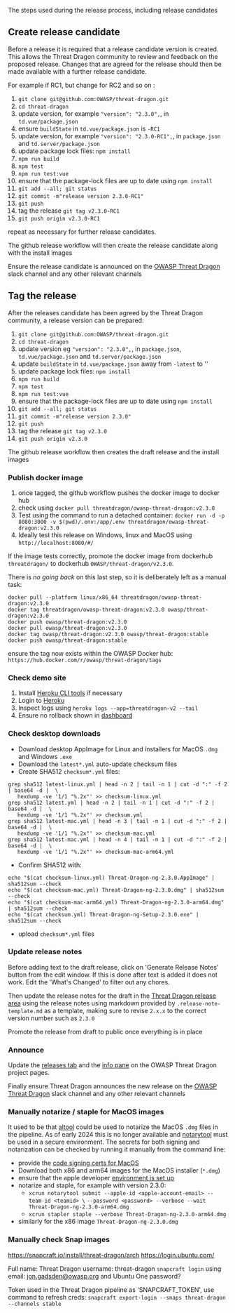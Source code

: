 The steps used during the release process, including release candidates

## Create release candidate

Before a release it is required that a release candidate version is created.
This allows the Threat Dragon community to review and feedback on the proposed release.
Changes that are agreed for the release should then be made available with a further release candidate.

For example if RC1, but change for RC2 and so on :

1. `git clone git@github.com:OWASP/threat-dragon.git`
2. `cd threat-dragon`
3. update version, for example `"version": "2.3.0",`, in `td.vue/package.json`
4. ensure `buildState` in `td.vue/package.json` is `-RC1`
5. update version, for example `"version": "2.3.0-RC1",`, in `package.json` and `td.server/package.json`
6. update package lock files: `npm install`
7. `npm run build`
8. `npm test`
9. `npm run test:vue`
10. ensure that the package-lock files are up to date using `npm install`
11. `git add --all; git status`
12. `git commit -m"release version 2.3.0-RC1"`
13. `git push`
14. tag the release `git tag v2.3.0-RC1`
15. `git push origin v2.3.0-RC1`

repeat as necessary for further release candidates.

The github release workflow will then create the release candidate along with the install images

Ensure the release candidate is announced on the [OWASP Threat Dragon][td-slack] slack channel
and any other relevant channels

## Tag the release

After the releases candidate has been agreed by the Threat Dragon community, a release version can be prepared:

1. `git clone git@github.com:OWASP/threat-dragon.git`
2. `cd threat-dragon`
3. update version eg `"version": "2.3.0",`, in `package.json`, `td.vue/package.json` and `td.server/package.json`
4. update `buildState` in `td.vue/package.json` away from `-latest` to ''
5. update package lock files: `npm install`
6. `npm run build`
7. `npm test`
8. `npm run test:vue`
9. ensure that the package-lock files are up to date using `npm install`
10. `git add --all; git status`
11. `git commit -m"release version 2.3.0"`
12. `git push`
13. tag the release `git tag v2.3.0`
14. `git push origin v2.3.0`

The github release workflow then creates the draft release and the install images

### Publish docker image

1. once tagged, the github workflow pushes the docker image to docker hub
2. check using `docker pull threatdragon/owasp-threat-dragon:v2.3.0`
3. Test using the command to run a detached container:
    `docker run -d -p 8080:3000 -v $(pwd)/.env:/app/.env threatdragon/owasp-threat-dragon:v2.3.0`
4. Ideally test this release on Windows, linux and MacOS using `http://localhost:8080/#/`

If the image tests correctly, promote the docker image
from dockerhub `threatdragon/` to dockerhub `OWASP/threat-dragon/v2.3.0`.

There is _no going back_ on this last step, so it is deliberately left as a manual task:

```text
docker pull --platform linux/x86_64 threatdragon/owasp-threat-dragon:v2.3.0
docker tag threatdragon/owasp-threat-dragon:v2.3.0 owasp/threat-dragon:v2.3.0
docker push owasp/threat-dragon:v2.3.0
docker pull owasp/threat-dragon:v2.3.0
docker tag owasp/threat-dragon:v2.3.0 owasp/threat-dragon:stable
docker push owasp/threat-dragon:stable
```

ensure the tag now exists within the OWASP Docker hub: `https://hub.docker.com/r/owasp/threat-dragon/tags`

### Check demo site

1. Install [Heroku CLI tools][herokucli] if necessary
2. Login to [Heroku][heroku]
3. Inspect logs using `heroku logs --app=threatdragon-v2 --tail`
4. Ensure no rollback shown in [dashboard][herokudash]

### Check desktop downloads

- Download desktop AppImage for Linux and installers for MacOS `.dmg` and Windows `.exe`
- Download the `latest*.yml` auto-update checksum files
- Create SHA512 `checksum*.yml` files:

 ```text
grep sha512 latest-linux.yml | head -n 2 | tail -n 1 | cut -d ":" -f 2 | base64 -d |  \
    hexdump -ve '1/1 "%.2x"' >> checksum-linux.yml
grep sha512 latest.yml | head -n 2 | tail -n 1 | cut -d ":" -f 2 | base64 -d |  \
    hexdump -ve '1/1 "%.2x"' >> checksum.yml
grep sha512 latest-mac.yml | head -n 3 | tail -n 1 | cut -d ":" -f 2 | base64 -d |  \
    hexdump -ve '1/1 "%.2x"' >> checksum-mac.yml
grep sha512 latest-mac.yml | head -n 4 | tail -n 1 | cut -d ":" -f 2 | base64 -d |  \
    hexdump -ve '1/1 "%.2x"' >> checksum-mac-arm64.yml
```

- Confirm SHA512 with:

```text
echo "$(cat checksum-linux.yml) Threat-Dragon-ng-2.3.0.AppImage" | sha512sum --check
echo "$(cat checksum-mac.yml) Threat-Dragon-ng-2.3.0.dmg" | sha512sum --check
echo "$(cat checksum-mac-arm64.yml) Threat-Dragon-ng-2.3.0-arm64.dmg" | sha512sum --check
echo "$(cat checksum.yml) Threat-Dragon-ng-Setup-2.3.0.exe" | sha512sum --check
```

- upload `checksum*.yml` files

### Update release notes

Before adding text to the draft release, click on 'Generate Release Notes' button from the edit window.
If this is done after text is added it does not work.
Edit the 'What's Changed' to filter out any chores.

Then update the release notes for the draft in the [Threat Dragon release area][area]
using the release notes using markdown provided by `.release-note-template.md` as a template,
making sure to revise `2.x.x` to the correct version number such as `2.3.0`

Promote the release from draft to public once everything is in place

### Announce

Update the [releases tab][releases] and the [info pane][td-info] on the OWASP Threat Dragon project pages.

Finally ensure Threat Dragon announces the new release on the [OWASP Threat Dragon][td-slack] slack channel
and any other relevant channels

### Manually notarize / staple for MacOS images

It used to be that [altool][altool] could be used to notarize the MacOS `.dmg` files in the pipeline.
As of early 2024 this is no longer available and [notarytool][notarytool] must be used in a secure environment.
The secrets for both signing and notarization can be checked by running it manually from the command line:

- provide the [code signing certs for MacOS][certs]
- Download both x86 and arm64 images for the MacOS installer (`*.dmg`)
- ensure that the apple developer [environment is set up][notarize]
- notarize and staple, for example with version 2.3.0:
  - `xcrun notarytool submit --apple-id <apple-account-email> --team-id <teamid> \`
    `--password <password> --verbose --wait Threat-Dragon-ng-2.3.0-arm64.dmg`
  - `xcrun stapler staple --verbose Threat-Dragon-ng-2.3.0-arm64.dmg`
- similarly for the x86 image `Threat-Dragon-ng-2.3.0.dmg`

### Manually check Snap images

https://snapcraft.io/install/threat-dragon/arch
https://login.ubuntu.com/

Full name: Threat Dragon
username: threat-dragon
`snapcraft login` using email: jon.gadsden@owasp.org and Ubuntu One password?

Token used in the Threat Dragon pipeline as 'SNAPCRAFT_TOKEN', use command to refresh creds:
`snapcraft export-login --snaps threat-dragon --channels stable`

[altool]: https://successfulsoftware.net/2023/04/28/moving-from-altool-to-notarytool-for-mac-notarization/
[area]: https://github.com/OWASP/threat-dragon/releases
[certs]: https://federicoterzi.com/blog/automatic-code-signing-and-notarization-for-macos-apps-using-github-actions/
[heroku]: https://id.heroku.com/login
[herokucli]: https://devcenter.heroku.com/articles/heroku-cli#install-the-heroku-cli
[herokudash]: https://dashboard.heroku.com/apps
[notarize]: https://developer.apple.com/documentation/security/resolving-common-notarization-issues
[notarytool]: https://www.electron.build/app-builder-lib.interface.macconfiguration#notarize
[releases]: https://github.com/OWASP/www-project-threat-dragon/blob/main/tab_releases.md
[td-info]: https://github.com/OWASP/www-project-threat-dragon/blob/main/info.md
[td-slack]: https://owasp.slack.com/messages/CURE8PQ68
